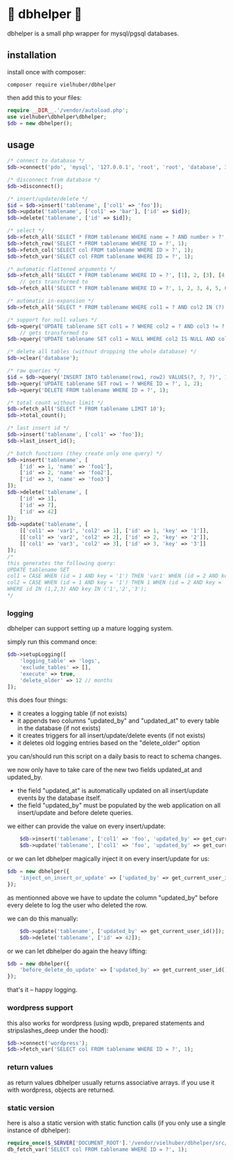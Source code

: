 # 🍗 dbhelper 🍗

dbhelper is a small php wrapper for mysql/pgsql databases.

## installation

install once with composer:
```
composer require vielhuber/dbhelper
```

then add this to your files:
```php
require __DIR__.'/vendor/autoload.php';
use vielhuber\dbhelper\dbhelper;
$db = new dbhelper();
```

## usage

```php
/* connect to database */
$db->connect('pdo', 'mysql', '127.0.0.1', 'root', 'root', 'database', 3306);

/* disconnect from database */
$db->disconnect();

/* insert/update/delete */
$id = $db->insert('tablename', ['col1' => 'foo']);
$db->update('tablename', ['col1' => 'bar'], ['id' => $id]);
$db->delete('tablename', ['id' => $id]);

/* select */
$db->fetch_all('SELECT * FROM tablename WHERE name = ? AND number > ?', 'foo', 42);
$db->fetch_row('SELECT * FROM tablename WHERE ID = ?', 1);
$db->fetch_col('SELECT col FROM tablename WHERE ID > ?', 1);
$db->fetch_var('SELECT col FROM tablename WHERE ID = ?', 1);

/* automatic flattened arguments */
$db->fetch_all('SELECT * FROM tablename WHERE ID = ?', [1], 2, [3], [4,5,6]);
    // gets transformed to
$db->fetch_all('SELECT * FROM tablename WHERE ID = ?', 1, 2, 3, 4, 5, 6);

/* automatic in-expansion */
$db->fetch_all('SELECT * FROM tablename WHERE col1 = ? AND col2 IN (?)', 1, [2,3,4]);

/* support for null values */
$db->query('UPDATE tablename SET col1 = ? WHERE col2 = ? AND col3 != ?', null, null, null);
    // gets transformed to
$db->query('UPDATE tablename SET col1 = NULL WHERE col2 IS NULL AND col3 IS NOT NULL');

/* delete all tables (without dropping the whole database) */
$db->clear('database');

/* raw queries */
$id = $db->query('INSERT INTO tablename(row1, row2) VALUES(?, ?, ?)', 1, 2, 3);
$db->query('UPDATE tablename SET row1 = ? WHERE ID = ?', 1, 2);
$db->query('DELETE FROM tablename WHERE ID = ?', 1);

/* total count without limit */
$db->fetch_all('SELECT * FROM tablename LIMIT 10');
$db->total_count();

/* last insert id */
$db->insert('tablename', ['col1' => 'foo']);
$db->last_insert_id();

/* batch functions (they create only one query) */
$db->insert('tablename', [
    ['id' => 1, 'name' => 'foo1'],
    ['id' => 2, 'name' => 'foo2'],
    ['id' => 3, 'name' => 'foo3']
]);
$db->delete('tablename', [
    ['id' => 1],
    ['id' => 7],
    ['id' => 42]
]);
$db->update('tablename', [
    [['col1' => 'var1', 'col2' => 1], ['id' => 1, 'key' => '1']],
    [['col1' => 'var2', 'col2' => 2], ['id' => 2, 'key' => '2']],
    [['col1' => 'var3', 'col2' => 3], ['id' => 3, 'key' => '3']]
]);
/*
this generates the following query:
UPDATE tablename SET
col1 = CASE WHEN (id = 1 AND key = '1') THEN 'var1' WHEN (id = 2 AND key = '2') THEN 'var2' WHEN (id = 3 AND key = '3') THEN 'var3' END,
col2 = CASE WHEN (id = 1 AND key = '1') THEN 1 WHEN (id = 2 AND key = '2') THEN 2 WHEN (id = 3 AND key = '3') THEN 3 END
WHERE id IN (1,2,3) AND key IN ('1','2','3');
*/
```

### logging

dbhelper can support setting up a mature logging system.

simply run this command once:

```php
$db->setupLogging([
    'logging_table' => 'logs',
    'exclude_tables' => [],
    'execute' => true,
    'delete_older' => 12 // months
]);
```

this does four things:

- it creates a logging table (if not exists)
- it appends two columns "updated_by" and "updated_at" to every table in the database (if not exists)
- it creates triggers for all insert/update/delete events (if not exists)
- it deletes old logging entries based on the "delete_older" option

you can/should run this script on a daily basis to react to schema changes.

we now only have to take care of the new two fields updated_at and updated_by.

- the field "updated_at" is automatically updated on all insert/update events by the database itself.
- the field "updated_by" must be populated by the web application on all insert/update and before delete queries.

we either can provide the value on every insert/update:

```php
    $db->insert('tablename', ['col1' => 'foo', 'updated_by' => get_current_user_id()]);
    $db->update('tablename', ['col1' => 'foo', 'updated_by' => get_current_user_id()]);
```

or we can let dbhelper magically inject it on every insert/update for us:

```php
$db = new dbhelper({
    'inject_on_insert_or_update' => ['updated_by' => get_current_user_id()]
});
```

as mentionned above we have to update the column "updated_by" before every delete to log the user who deleted the row.

we can do this manually:

```php
    $db->update('tablename', ['updated_by' => get_current_user_id()]);
    $db->delete('tablename', ['id' => 42]);
```

or we can let dbhelper do again the heavy lifting:

```php
$db = new dbhelper({
    'before_delete_do_update' => ['updated_by' => get_current_user_id()]
});
```

that's it – happy logging.

### wordpress support

this also works for wordpress (using wpdb, prepared statements and stripslashes_deep under the hood):
```php
$db->connect('wordpress');
$db->fetch_var('SELECT col FROM tablename WHERE ID = ?', 1);
```

### return values

as return values dbhelper usually returns associative arrays. if you use it with wordpress, objects are returned.

### static version

here is also a static version with static function calls (if you only use a single instance of dbhelper):
```php
require_once($_SERVER['DOCUMENT_ROOT'].'/vendor/vielhuber/dbhelper/src/static.php');
db_fetch_var('SELECT col FROM tablename WHERE ID = ?', 1);
```